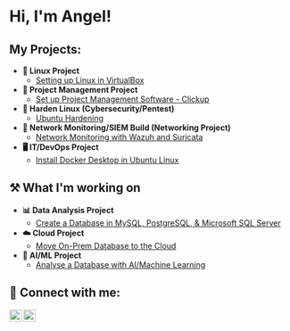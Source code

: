 <h1>Hi, I'm Angel!

<h2>My Projects:</h2>

- <b>🐧 Linux Project</b>
  - [Setting up Linux in VirtualBox](https://github.com/AngelMcArthur/Linux-Project)
- <b>📝 Project Management Project</b>
  - [Set up Project Management Software - Clickup](https://github.com/AngelMcArthur/ClickUp-Project-Management-Project)
- <b>🦾 Harden Linux (Cybersecurity/Pentest)</b>
  - [Ubuntu Hardening](https://github.com/AngelMcArthur/Linux-Hardening-Project)
- <b>🛜 Network Monitoring/SIEM Build (Networking Project)</b>
  - [Network Monitoring with Wazuh and Suricata](https://github.com/AngelMcArthur/Networking-Project)
- <b>🖥️ IT/DevOps Project</b>
  - [Install Docker Desktop in Ubuntu Linux](https://github.com/AngelMcArthur/LabURL)

<h2> ⚒️ What I'm working on</h2>

- <b>📊 Data Analysis Project</b>
  - [Create a Database in MySQL, PostgreSQL, & Microsoft SQL Server](https://github.com/AngelMcArthur/LabURL)
- <b>☁️ Cloud Project</b>
  - [Move On-Prem Database to the Cloud](https://github.com/AngelMcArthur/LabURL)
- <b>🤖 AI/ML Project</b>
  - [Analyse a Database with AI/Machine Learning](https://github.com/AngelMcArthur/LabURL)

<h2> 🤳 Connect with me:</h2>

[<img align="left" alt="JoshMadakor | Twitter" width="22px" src="https://cdn.jsdelivr.net/npm/simple-icons@v3/icons/twitter.svg" />][twitter]
[<img align="left" alt="JoshMadakor | LinkedIn" width="22px" src="https://cdn.jsdelivr.net/npm/simple-icons@v3/icons/linkedin.svg" />][linkedin]

[twitter]: https://twitter.com/McArthurAngel
[linkedin]: https://linkedin.com/in/angel-mcarthur-health

<!--
**AngelMcArthur/AngelMcArthur** is a ✨ _special_ ✨ repository because its `README.md` (this file) appears on your GitHub profile.
-->
